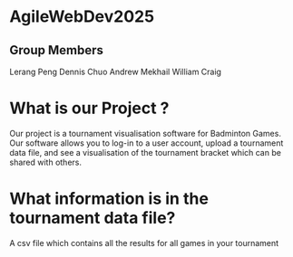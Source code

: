 # AgileWebDev2025

## Group Members 
Lerang Peng
Dennis Chuo
Andrew Mekhail
William Craig

# What is our Project ?
Our project is a tournament visualisation software for Badminton Games. Our software allows you to log-in to a user account, upload a tournament data file, and see a visualisation of the tournament bracket which can be shared with others. 

# What information is in the tournament data file?

A csv file which contains all the results for all games in your tournament

